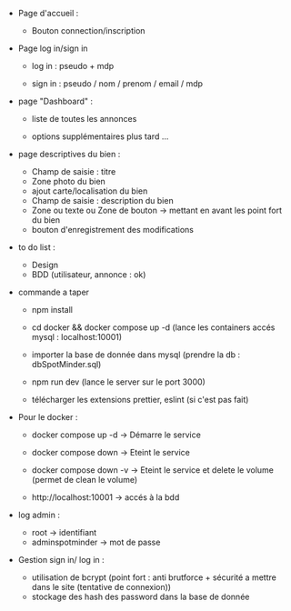 
  - Page d'accueil :
    - Bouton connection/inscription

  - Page log in/sign in
    - log in : pseudo + mdp
      
    - sign in : pseudo / nom / prenom / email / mdp


  - page "Dashboard" :
    - liste de toutes les annonces
      
    - options supplémentaires plus tard ...

  - page descriptives du bien :
    
    - Champ de saisie : titre
    - Zone photo du bien
    - ajout carte/localisation du bien
    - Champ de saisie : description du bien
    - Zone ou texte ou Zone de bouton -> mettant en avant les point fort du bien
    - bouton d'enregistrement des modifications

- to do list :
  
    - Design
    - BDD (utilisateur, annonce : ok)

- commande a taper
  
  - npm install
  - cd docker && docker compose up -d (lance les containers accés mysql : localhost:10001)
  - importer la base de donnée dans mysql (prendre la db : dbSpotMinder.sql)
  - npm run dev (lance le server sur le port 3000)
    
  - télécharger les extensions prettier, eslint (si c'est pas fait)
    


- Pour le docker :
  - docker compose up -d -> Démarre le service
  - docker compose down -> Eteint le service
  - docker compose down -v -> Eteint le service et delete le volume (permet de clean le volume)

  - http://localhost:10001 -> accés à la bdd

- log admin :
  - root -> identifiant
  - adminspotminder -> mot de passe

- Gestion sign in/ log in :
  - utilisation de bcrypt (point fort : anti brutforce + sécurité a mettre dans le site (tentative de connexion))
  - stockage des hash des password dans la base de donnée
